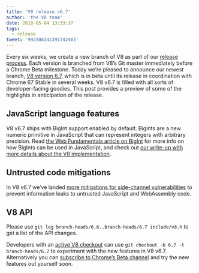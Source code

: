 ```yaml
---
title: 'V8 release v6.7'
author: 'the V8 team'
date: 2018-05-04 13:33:37
tags:
  - release
tweet: '992506342391742465'
---
```

Every six weeks, we create a new branch of V8 as part of our [release process](https://github.com/v8/v8/wiki/Release-Process). Each version is branched from V8’s Git master immediately before a Chrome Beta milestone. Today we’re pleased to announce our newest branch, [V8 version 6.7](https://chromium.googlesource.com/v8/v8.git/+log/branch-heads/6.7), which is in beta until its release in coordination with Chrome 67 Stable in several weeks. V8 v6.7 is filled with all sorts of developer-facing goodies. This post provides a preview of some of the highlights in anticipation of the release.

## JavaScript language features

V8 v6.7 ships with BigInt support enabled by default. BigInts are a new numeric primitive in JavaScript that can represent integers with arbitrary precision. Read [the Web Fundamentals article on BigInt](https://developers.google.com/web/updates/2018/05/bigint) for more info on how BigInts can be used in JavaScript, and check out [our write-up with more details about the V8 implementation](/blog/bigint).

## Untrusted code mitigations

In V8 v6.7 we’ve landed [more mitigations for side-channel vulnerabilities](https://github.com/v8/v8/wiki/Untrusted-code-mitigations) to prevent information leaks to untrusted JavaScript and WebAssembly code.

## V8 API

Please use `git log branch-heads/6.6..branch-heads/6.7 include/v8.h` to get a list of the API changes.

Developers with an [active V8 checkout](https://github.com/v8/v8/wiki/Using-Git) can use `git checkout -b 6.7 -t branch-heads/6.7` to experiment with the new features in V8 v6.7. Alternatively you can [subscribe to Chrome’s Beta channel](https://www.google.com/chrome/browser/beta.html) and try the new features out yourself soon.
